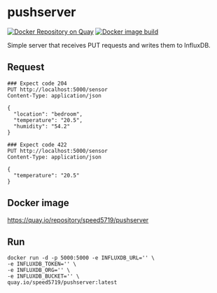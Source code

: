# pushserver

[![Docker Repository on Quay](https://quay.io/repository/speed5719/pushserver/status "Docker Repository on Quay")](https://quay.io/repository/speed5719/pushserver)
[![Docker image build](https://github.com/bilec/pushserver/actions/workflows/docker_image_build.yml/badge.svg)](https://github.com/bilec/pushserver/actions/workflows/docker_image_build.yml)

Simple server that receives PUT requests and writes them to InfluxDB.

## Request
```http
### Expect code 204
PUT http://localhost:5000/sensor
Content-Type: application/json

{
  "location": "bedroom",
  "temperature": "20.5",
  "humidity": "54.2"
}

### Expect code 422
PUT http://localhost:5000/sensor
Content-Type: application/json

{ 
  "temperature": "20.5"
}
```

## Docker image
https://quay.io/repository/speed5719/pushserver

## Run
```shell
docker run -d -p 5000:5000 -e INFLUXDB_URL='' \
-e INFLUXDB_TOKEN='' \
-e INFLUXDB_ORG='' \
-e INFLUXDB_BUCKET='' \
quay.io/speed5719/pushserver:latest
```
